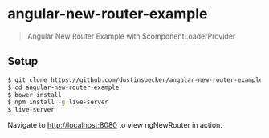 # angular-new-router-example

> Angular New Router Example with $componentLoaderProvider

## Setup

```bash
$ git clone https://github.com/dustinspecker/angular-new-router-example.git
$ cd angular-new-router-example
$ bower install
$ npm install -g live-server
$ live-server
```

Navigate to [http://localhost:8080](http://localhost:8080) to view ngNewRouter in action.